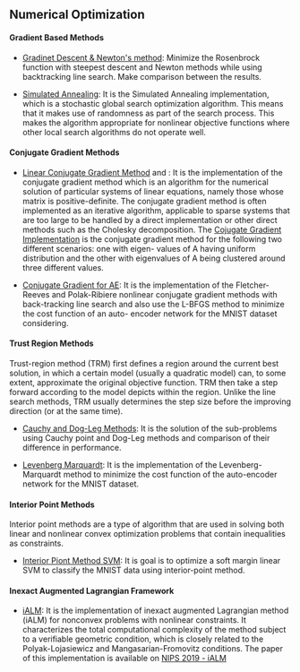 ## Numerical Optimization


#### Gradient Based Methods

- [Gradinet Descent & Newton's method](GD_NM.py): Minimize the Rosenbrock function with steepest descent and Newton methods while using backtracking line search. Make comparison between the results.

- [Simulated Annealing](./simulated_annealing.py): It is the Simulated Annealing implementation, which is a stochastic global search optimization algorithm. This means that it makes use of randomness as part of the search process. This makes the algorithm appropriate for nonlinear objective functions where other local search algorithms do not operate well.

#### Conjugate Gradient Methods

- [Linear Conjugate Gradient Method](./conj_grad.py) and : It is the implementation of the conjugate gradient method which is an algorithm for the numerical solution of particular systems of linear equations, namely those whose matrix is positive-definite. The conjugate gradient method is often implemented as an iterative algorithm, applicable to sparse systems that are too large to be handled by a direct implementation or other direct methods such as the Cholesky decomposition. The [Cojugate Gradient Implementation](./conj_grad_linear_eig.py) is the conjugate gradient method for the following two different scenarios: one with eigen- values of A having uniform distribution and the other with eigenvalues of A being clustered around three different values.

- [Conjugate Gradient for AE](./conj_grad_ae.py): It is the implementation of the Fletcher-Reeves and Polak-Ribiere nonlinear conjugate gradient methods with back-tracking line search and also use the L-BFGS method to minimize the cost function of an auto- encoder network for the MNIST dataset considering.

#### Trust Region Methods

Trust-region method (TRM) first defines a region around the current best solution, in which a certain model (usually a quadratic model) can, to some extent, approximate the original objective function. TRM then take a step forward according to the model depicts within the region. Unlike the line search methods, TRM usually determines the step size before the improving direction (or at the same time).

- [Cauchy and Dog-Leg Methods](./cauchy_dogleg.py): It is the solution of the sub-problems using Cauchy point and Dog-Leg methods and comparison of their difference in performance.

- [Levenberg Marquardt](./levenberg_marquardt.py): It is the implementation of the Levenberg-Marquardt method to minimize the cost function of the auto-encoder network for the MNIST dataset.

#### Interior Point Methods

Interior point methods are a type of algorithm that are used in solving both linear and nonlinear convex optimization problems that contain inequalities as constraints.

- [Interior Piont Method SVM](./ipp_svm.py): It is goal is to optimize a soft margin linear SVM to classify the MNIST data using interior-point method.

#### Inexact Augmented Lagrangian Framework

- [iALM](./iALM/iALM.py): It is the implementation of inexact augmented Lagrangian method (iALM) for nonconvex problems with nonlinear constraints. It characterizes the total computational complexity of the method subject to a verifiable geometric condition, which is closely related to the Polyak-Lojasiewicz and Mangasarian-Fromovitz conditions. The paper of this implementation is available on [NIPS 2019 - iALM](https://proceedings.neurips.cc/paper/2019/file/866c7ee013c58f01fa153a8d32c9ed57-Paper.pdf)